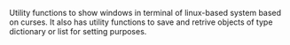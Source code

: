 Utility functions to show windows in terminal of linux-based system based on curses.
It also has utility functions to save and retrive objects of type dictionary or list for setting purposes.
